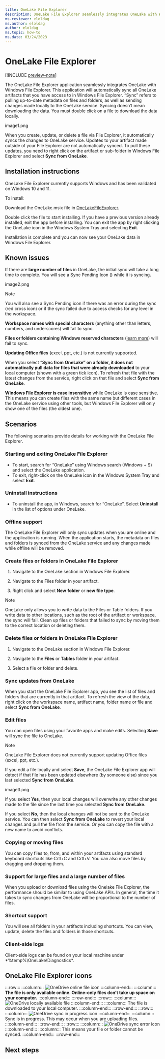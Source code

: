 ```yaml
---
title: OneLake File Explorer
description: OneLake File Explorer seamlessly integrates OneLake with Windows File Explorer. Learn how to install and use this application.
ms.reviewer: eloldag
ms.author: eloldag
author: eloldag
ms.topic: how-to
ms.date: 03/24/2023
---
```


# OneLake File Explorer

[!INCLUDE [preview-note](../includes/preview-note.md)]

The OneLake File Explorer application seamlessly integrates OneLake with Windows File Explorer. This application will automatically sync all OneLake artifacts that you have access to in Windows File Explorer. “Sync” refers to pulling up-to-date metadata on files and folders, as well as sending changes made locally to the OneLake service. Syncing doesn’t mean downloading the data. You must double click on a file to download the data locally.

image1.png

When you create, update, or delete a file via File Explorer, it automatically syncs the changes to OneLake service. Updates to your artifact made outside of your File Explorer are not automatically synced. To pull these updates, you need to right click on the artifact or sub-folder in Windows File Explorer and select **Sync from** **OneLake**.

## Installation instructions

OneLake File Explorer currently supports Windows and has been validated on Windows 10 and 11.

To install:

Download the OneLake.msix file in [OneLakeFileExplorer](https://microsofteur.sharepoint.com/:f:/r/teams/TridentPrivatePreview/Shared%20Documents/Documentation/Private%20Preview%20Documentation/OneLake/OneLakeFileExplorer?csf=1&web=1&e=YZymhf).

Double click the file to start installing.
If you have a previous version already installed, exit the app before installing.  You can exit the app by right clicking the OneLake icon in the Windows System Tray and selecting **Exit**.

Installation is complete and you can now see your OneLake data in Windows File Explorer.

## Known issues

If there are **large number of files** in OneLake, the initial sync will take a long time to complete. You will see a Sync Pending Icon () while it is syncing.  

image2.png

> [!NOTE]
> You will also see a Sync Pending icon if there was an error during the sync (red cross icon) or if the sync failed due to access checks for any level in the workspace.  

**Workspace names with special characters** (anything other than letters, numbers, and underscores) will fail to sync.

**Files or folders containing Windows reserved characters** ([learn more](/windows/win32/fileio/naming-a-file)) will fail to sync.

**Updating Office files** (excel, ppt, etc.) is not currently supported.

When you select “**Sync from** **OneLake” on a folder, it does not automatically pull data for files that were already downloaded** to your local computer (shown with a green tick icon). To refresh that file with the latest changes from the service, right click on that file and select **Sync from** **OneLake**.  

**Windows File Explorer is case insensitive** while OneLake is case sensitive. This means you can create files with the same name but different cases in the OneLake service using other tools, but Windows File Explorer will only show one of the files (the oldest one).

## Scenarios

The following scenarios provide details for working with the OneLake File Explorer.

### Starting and exiting OneLake File Explorer

- To start, search for “OneLake” using Windows search (Windows + S) and select the OneLake application. 
- To exit, right-click on the OneLake icon in the Windows System Tray and select **Exit**.

### Uninstall instructions

- To uninstall the app, in Windows, search for “OneLake”. Select **Uninstall** in the list of options under OneLake.

### Offline support

The OneLake File Explorer will only sync updates when you are online and the application is running. When the application starts, the metadata on files and folders is synced from the OneLake service and any changes made while offline will be removed.

### Create files or folders in OneLake File Explorer

1. Navigate to the OneLake section in Windows File Explorer.

2. Navigate to the Files folder in your artifact.

3. Right click and select **New** **folder** or **new file type**.

> [!NOTE]
> OneLake only allows you to write data to the Files or Table folders. If you write data to other locations, such as the root of the artifact or workspace, the sync will fail. Clean up files or folders that failed to sync by moving them to the correct location or deleting them.

### Delete files or folders in OneLake File Explorer

1. Navigate to the OneLake section in Windows File Explorer.

2. Navigate to the **Files** or **Tables** folder in your artifact.

3. Select a file or folder and delete.

### Sync updates from OneLake

When you start the OneLake File Explorer app, you see the list of files and folders that are currently in that artifact. To refresh the view of the data, right click on the workspace name, artifact name, folder name or file and select **Sync from** **OneLake**.  

### Edit files

You can open files using your favorite apps and make edits. Selecting **Save** will sync the file to OneLake.

> [!NOTE]
> OneLake File Explorer does not currently support updating Office files (excel, ppt, etc.).

If you edit a file locally and select **Save**, the OneLake File Explorer app will detect if that file has been updated elsewhere (by someone else) since you last selected **Sync from** **OneLake**.

image3.png

If you select **Yes**, then your local changes will overwrite any other changes made to the file since the last time you selected **Sync from** **OneLake**.

If you select **No**, then the local changes will not be sent to the OneLake service. You can then select **Sync from** **OneLake** to revert your local changes and pull the file from the service. Or you can copy the file with a new name to avoid conflicts.

### Copying or moving files

You can copy files to, from, and within your artifacts using standard keyboard shortcuts like Crtl+C and Crtl+V.  You can also move files by dragging and dropping them.

### Support for large files and a large number of files

When you upload or download files using the Onelake File Explorer, the performance should be similar to using OneLake APIs. In general, the time it takes to sync changes from OneLake will be proportional to the number of files.

### Shortcut support

You will see all folders in your artifacts including shortcuts. You can view, update, delete the files and folders in those shortcuts.

### Client-side logs

Client-side logs can be found on your local machine under *%temp%\OneLake\Diagnostics\*.

## OneLake File Explorer icons

:::row:::
    :::column:::
    ![OneDrive online file icon](media/image4.png)
    :::column-end:::
    :::column:::
    **The file is only available online. Online-only files don’t take up space on your computer.**
    :::column-end:::
:::row-end:::
:::row:::
    :::column:::
    ![OneDrive locally available file](media/image5.png)
    :::column-end:::
    :::column:::
    The file is downloaded to your local computer.
    :::column-end:::
:::row-end:::
:::row:::
    :::column:::
    ![OneDrive sync in progress icon](media/image2.png)
    :::column-end:::
    :::column:::
    Sync is in progress. This may occur when you are uploading files.
    :::column-end:::
:::row-end:::
:::row:::
    :::column:::
    ![OneDrive sync error icon](media/image6.png)
    :::column-end:::
    :::column:::
    This means your file or folder cannot be synced.
    :::column-end:::
:::row-end:::

## Next steps
